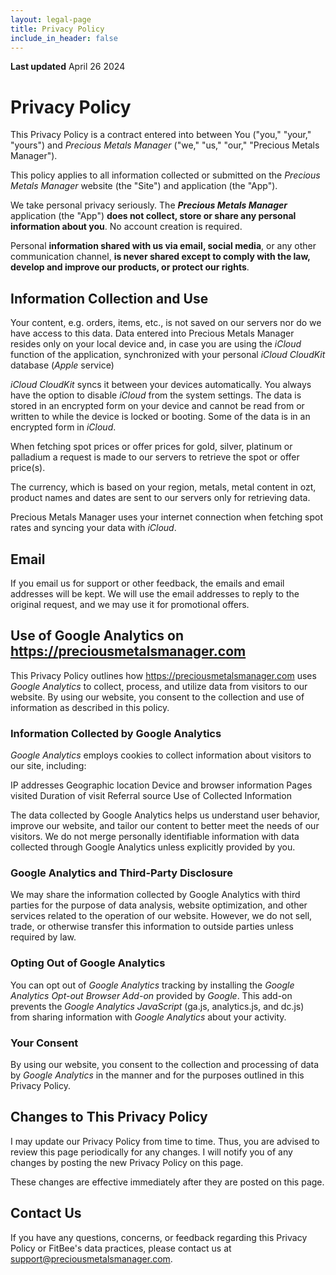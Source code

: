 ```yaml
---
layout: legal-page
title: Privacy Policy
include_in_header: false
---
```


**Last updated**
April 26 2024

# Privacy Policy

This Privacy Policy is a contract entered into between You ("you," "your," "yours") and *Precious Metals Manager* ("we," "us," "our," "Precious Metals Manager").

This policy applies to all information collected or submitted on the *Precious Metals Manager* website (the "Site") and application (the "App").

We take personal privacy seriously. The ***Precious Metals Manager*** application (the "App") **does not collect, store or share any personal information about you**. No account creation is required. 

Personal **information shared with us via email, social media**, or any other communication channel, **is never shared except to comply with the law, develop and improve our products, or protect our rights**.

## Information Collection and Use

Your content, e.g. orders, items, etc., is not saved on our servers nor do we have access to this data. 
Data entered into Precious Metals Manager resides only on your local device and, in case you are using 
the *iCloud* function of the application, synchronized with your personal *iCloud CloudKit* database (*Apple* service)

*iCloud CloudKit* syncs it between your devices automatically. You always have the option to disable *iCloud* 
from the system settings. The data is stored in an encrypted form on your device and cannot be read from 
or written to while the device is locked or booting. Some of the data is in an encrypted form in *iCloud*.

When fetching spot prices or offer prices for gold, silver, platinum or palladium a request is made to our servers to retrieve the spot or offer price(s).

The currency, which is based on your region, metals, metal content in ozt, product names and dates are sent to our servers only for retrieving data.

Precious Metals Manager uses your internet connection when fetching spot rates and syncing your data with *iCloud*.

## Email

If you email us for support or other feedback, the emails and email addresses will be kept. We will use the email addresses to reply to the original request, and we may use it for promotional offers.

## Use of Google Analytics on https://preciousmetalsmanager.com

This Privacy Policy outlines how https://preciousmetalsmanager.com uses *Google Analytics* to collect, process, and utilize data from visitors to our website. By using our website, you consent to the collection and use of information as described in this policy.

### Information Collected by Google Analytics

*Google Analytics* employs cookies to collect information about visitors to our site, including:

IP addresses
Geographic location
Device and browser information
Pages visited
Duration of visit
Referral source
Use of Collected Information

The data collected by Google Analytics helps us understand user behavior, improve our website, and tailor our content to better meet the needs of our visitors. We do not merge personally identifiable information with data collected through Google Analytics unless explicitly provided by you.

### Google Analytics and Third-Party Disclosure

We may share the information collected by Google Analytics with third parties for the purpose of data analysis, website optimization, and other services related to the operation of our website. However, we do not sell, trade, or otherwise transfer this information to outside parties unless required by law.

### Opting Out of Google Analytics

You can opt out of *Google Analytics* tracking by installing the *Google Analytics Opt-out Browser Add-on* provided by *Google*. This add-on prevents the *Google Analytics JavaScript* (ga.js, analytics.js, and dc.js) from sharing information with *Google Analytics* about your activity.

### Your Consent

By using our website, you consent to the collection and processing of data by *Google Analytics* in the manner and for the purposes outlined in this Privacy Policy.

## Changes to This Privacy Policy

I may update our Privacy Policy from time to time. Thus, you are advised to review this page periodically for any changes. I will notify you of any changes by posting the new Privacy Policy on this page. 

These changes are effective immediately after they are posted on this page.

## Contact Us

If you have any questions, concerns, or feedback regarding this Privacy Policy or FitBee's data practices, please contact us at <a href="mailto:support@preciousmetalsmanager.com">support@preciousmetalsmanager.com<a>.
